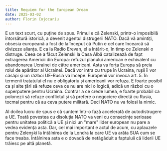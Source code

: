 ```yaml
---
title: Requiem for the European Dream
date: 2025-03-02
author: Florin Cojocariu
---
```

E un text scurt, cu puține de spus.  Primul e că Zelenski, printr-o imposibilă întorsătură istorică, a devenit agentul distrugerii NATO. Dacă vă amintiți, obsesia  europeană a fost de la început că Putin e cel care încearcă să divizeze alianța. E ca la Radio Erevan, el a întărit-o, în timp ce Zelenski o distruge. Ceea ce a făcut Zelenski la Casa Albă catalizează de fapt extragerea Americii din Europa: refuzul planului american e echivalent cu abandonarea Ucrainei de către americani. Asta va forța Europa să preia rolul de apărător al Ucrainei. Dacă vor intra cu trupe în Ucraina, rușii îi vor căsăpi și un război UE-Rusia va începe. Europenii vor invoca art. 5. În termenii tratatului el nu e obligatoriu și americanii vor refuza. E foarte posibil ca și alte țări să refuze ceva ce nu are nici o logică, adică un război cu o superputere pentru Ucraina. Contrar a ce crede lumea, e foarte probabil ca polonezii să refuze conflictul și să prefere o negociere directă cu Rusia, tocmai pentru că au ceva putere militară. Deci NATO nu va folosi la nimic.

Al doilea lucru de spus e că suntem într-o fază accelerată de autodistrugere a UE. Toată povestea cu disoluția NATO va veni cu consecințe serioase pentru unitatea politică a UE și nici un "mare" lider european nu pare a vedea evidența asta. Dar, cel mai important e actul de acum, cu aplauzele pentru Zelenski la întâlnirea de la Londra la care UE va arăta SUA cum se face treaba. Întâlnirea asta e o dovadă de netăgăduit a faptuluii că liderii UE trăiesc pe altă planetă.
